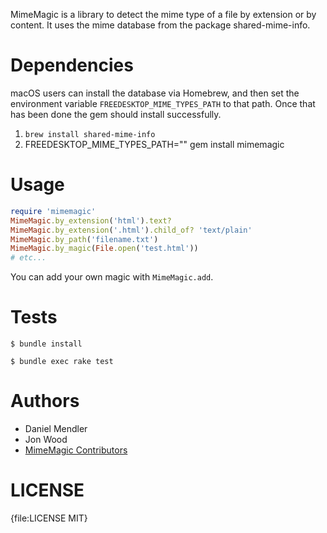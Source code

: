 MimeMagic is a library to detect the mime type of a file by extension or by content. It uses the mime database
from the package shared-mime-info.

Dependencies
============
macOS users can install the database via Homebrew, and then set the environment variable
`FREEDESKTOP_MIME_TYPES_PATH` to that path. Once that has been done the gem should install successfully.

1. `brew install shared-mime-info`
2. FREEDESKTOP_MIME_TYPES_PATH="" gem install mimemagic

Usage
=====

```ruby
require 'mimemagic'
MimeMagic.by_extension('html').text?
MimeMagic.by_extension('.html').child_of? 'text/plain'
MimeMagic.by_path('filename.txt')
MimeMagic.by_magic(File.open('test.html'))
# etc...
```

You can add your own magic with `MimeMagic.add`.

Tests
=====

```console
$ bundle install

$ bundle exec rake test
```

Authors
=======

* Daniel Mendler
* Jon Wood
* [MimeMagic Contributors](https://github.com/mimemagicrb/mimemagic/graphs/contributors)

LICENSE
=======

{file:LICENSE MIT}

